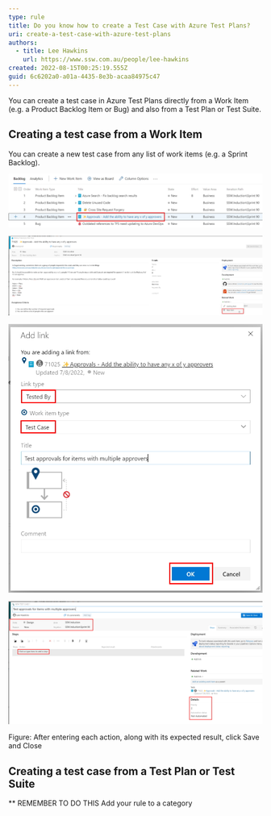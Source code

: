 ```yaml
---
type: rule
title: Do you know how to create a Test Case with Azure Test Plans?
uri: create-a-test-case-with-azure-test-plans
authors:
  - title: Lee Hawkins
    url: https://www.ssw.com.au/people/lee-hawkins
created: 2022-08-15T00:25:19.555Z
guid: 6c6202a0-a01a-4435-8e3b-acaa84975c47
---
```

You can create a test case in Azure Test Plans directly from a Work Item (e.g. a Product Backlog Item or Bug) and also from a Test Plan or Test Suite.

<!--endintro-->

## Creating a test case from a Work Item

You can create a new test case from any list of work items (e.g. a Sprint Backlog).

![Figure: Double click the Work Item that you want to create a Test Case for to open it](create-test-case-from-work-item.jpg)

![Figure: Under "Related Work", choose Add Link and select New Item](create-test-case-from-work-item-new-item.jpg)

![Figure: Ensure that the link type is 'Tested By', that the work item type is 'Test Case' and enter a title for the Test Case. Click OK](create-test-case-from-work-item-add-link.jpg)



![Figure: Update the State and Details sections (making sure to select the correct iteration) and click on 'Click or type here to add a step' and proceed to add the steps required to test the Work Item](create-test-case-from-work-item-new-test-case.jpg)





Figure: After entering each action, along with its expected result, click Save and Close



## Creating a test case from a Test Plan or Test Suite

\*\* REMEMBER TO DO THIS Add your rule to a category